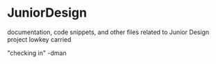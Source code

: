 # JuniorDesign
documentation, code snippets, and other files related to Junior Design project
lowkey carried























"checking in" -dman


